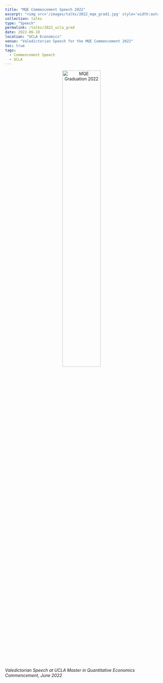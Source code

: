 ```yaml
---
title: "MQE Commencement Speech 2022"
excerpt: "<img src='/images/talks/2022_mqe_grad1.jpg' style='width:auto; height:auto;'>"
collection: talks
type: "Speech"
permalink: /talks/2022_ucla_grad
date: 2022-06-10
location: "UCLA Economics"
venue: "Valedictorian Speech for the MQE Commencement 2022"
toc: true
tags:
  - Commencement Speech
  - UCLA
---
```



<div style="text-align: center;">
    <img src="/images/talks/2022_ucla_grad.jpg" alt="MQE Graduation 2022" style="width: 50%;">
</div>

*Valedictorian Speech at UCLA Master in Quantitative Economics Commencement, June 2022*